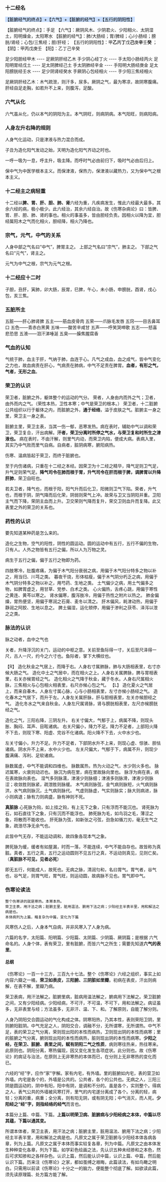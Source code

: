 ### 十二经名

<mark style="background: #ADCCFFA6;">【脏腑经气的终点】+【六气】+【脏腑的经气】+【五行的阴阳性】</mark>

【脏腑经气的终点】：手足
【六气】：厥阴风木、少阴君火、少阳相火、太阴湿土，阳明燥金，太阳寒水
【脏腑的经气】：肺/大肠经；胃/脾经；心/小肠经；膀胱/肾经；心包/三焦经；胆/肝经；
【五行的阴阳性】：甲**乙**丙**丁**戊**己**庚**辛**壬**癸** ；
	【阴】：甲丙戊庚壬
	【阳】：乙丁己辛癸


足少阳胆经甲木 ---- 足厥阴肝经乙木
手少阴心经丁火 ---- 手太阳小肠经丙火
足阳明胃经戊土 ---- 足太阴脾经己土
手太阴肺经辛金 ---- 手阳明大肠经庚金
足太阳膀胱经壬水 ---- 足少阴肾经癸水
手厥阴心包经相火 ---- 手少阳三焦经相火


 足厥阴肝经乙木：木气疏泄，则汗多，尿多。厥阴之气，最为寒凉，故阴寒腹痛。肝经自足走胸，如若升不上来，则腹泻，足酸。



### 六气从化

六气虽从化，仍以本气的阴阳为主。本气阴旺，则病阴病。本气阳旺，则病阳病。


### 人身左升右降的规则

人身气化运动，只是津液与热力混合而成。

子丑为造化阳气发动之始，天明为造化阳气齐动之时也。

一呼一吸为一息，呼主升，吸主降。而呼时气必由前归下，吸时气必由后归上。

保中气为中医学根本主义。而保津液，保热力，保津液以藏热力，又为保中气之根本主义。


### 十二经主之病轻重

十二经以**脾、胃、肝、胆、肺、肾**六经为重，凡疾病发生，惟此六经最大最多。其余六经的病，极小极少。此六经治，其余六经自治。故《伤寒杂病论》曰：皆脾、胃、肝、胆、肺、肾的事也。相火的事虽多，皆由胆经负责。因相火以降为宜，胆经属阳木之气而化相火，胆经降，相火乃降也。


### 宗气，元气，中气的关系

人身中部之气名曰“中气”，脾胃主之。
上部之气名曰“宗气”，肺主之。
下部之气名曰“元气”，肾主之。

元气为中气之根，宗气为元气之根。


### 十二经应十二时

子胆，丑肝，寅肺，卯大肠，辰胃，巳脾，午心，未小肠，申膀胱，酉肾，戌心包，亥三焦。

### 五脏所主

五脏——肝心肺肾脾
五主——筋血皮骨肉
五荣——爪脉毛发唇
五窍——目舌鼻耳口
五色——青赤白黑黄
五味——酸苦辛咸甘
五声——呼笑哭呻歌
五志——怒喜悲恐思
五液——泪汗涕唾涎
五臭——臊焦腥腐香


### 气血的认知


气统于肺，血主于肝，气纳于肺，血连于心。凡气之成血，血之成气，皆中气变化之力也，故血病责在肝心，气病责在肺病，中气不足责在脾胃。**血者，有形之气，气者，无形之血**。

### 荣卫的认识


荣卫者，脏腑之外，躯体整个的运动的气分。
荣者，人身由内而外之气；卫者，由外而内之气。（荣性本热，卫性本寒；中气是荣卫的根本。）
荣卫者，十二脏腑公共组织以行于躯体之内，而脏腑之外，**通于经络**，溢于皮肤之气。脏腑主一身之里，荣卫主一身之表。

脏腑主里，荣卫主表，当其一伤一郁，恶寒发热。病在表时，辅助中气以调和荣卫，荣卫复合，汗出病解。**汗者，荣卫分离时所停之气水，与荣卫复和时所生之津液也。** 病在表时，不由汗解，则里气内动，而荣卫内陷，便成大病。表病入里，其实乃中气败而里气自病。自病者，脏阴病寒，腑阳病热。

伤寒、温病皆起于荣卫，而终于脏腑也。

至于内伤诸病，只重在十二经之本经。因荣卫为十二经之精华，降气足则卫气足，升气足则荣气足。**降气司令在肺而根于胃，升气司令在肝而根于脾，调脾胃以升降肝肺**，荣卫自旺也。

若夫卫者，降气也，而根于阳，阳气升而后化卫，阳微则卫气下陷。荣者，升气也，而根于阴，阴气降而后化荣，阴弱则荣气上冲。故荣与卫又当阴阳并重。卫阳主气而下降，荣阴主血而上升。卫交荣则气降而复升，荣交卫则血升而复降。此又表里之外的荣卫的关系也。


### 药性的认识

要先知道某种药是怎么来的。

造化之生物，空气的阳性，阴性的圆运动。圆的运动中有五行，五行不偏的生物，只有人。人外之物皆有五行之偏，所以人为万物之灵。

病生于五行之偏，偏于五行之物即为药。

四肢寒冷，肚腹疼痛，为偏于木气阳分衰弱之病，用偏于木气阳分特多之物以补之，用当归、川芎之类。
暮夜干烧，形体枯瘦，偏于木气阴分朽乏之病，用偏于木气阴分特多之物以补之，用芍药、生地之类。
土气偏少之病，用土气偏多之物，如脾胃虚乏，用甘草、党参、白术之类。
心火偏热，舌疼心跳，用偏于寒性之黄连、黄芩以寒之。
肾水偏寒，腹泻肢冷，用偏于热性之附片以热之。
肺金偏燥，胃热便坚，用偏于寒润之石膏、麦冬以清之。
肝木偏风，耗津动热，用偏于静润之阿胶、生地以息之。
脾土偏湿，运化顿停，用偏于渗利之茯苓、泽泻以泄之之类。




### 脉法的认识

脉之动者，血中之气也

关者，升降浮沉的关门，运动的中枢之意。关前至鱼际得一寸，关后至尺泽得一尺，古人一尺，约今之六寸也。鱼际者，掌下大横纹也。

【R】
造化秋金之气居上，而降于右。人身右寸属肺脉，肺与大肠相表里，右寸亦候大肠之气。
造化中土之气居中，而在相火之上。人身右关属脾脉，脾与胃相表里，右关亦候胃经之气。
造化相火之气降于秋金，藏于冬水。人身右尺属相火脉，三焦相火与心包相火相表里，右尺亦候心包之气。
【L】
造化夏火之气居上，而来自春木。人身左寸属心脉，心与小肠相表里，左寸亦候小肠经之气。
造化春木之气居下，而升于左。人身左关属肝脉，肝与胆相表里，左关亦候胆经之气。
造化冬水之气来自秋金。人身左尺属肾脉，肾与膀胱相表里，左尺亦候膀胱经之气。




造化之气，三阳右降，三阴左升。
右关寸偏大，气郁于上，病属不降，则现头胀、胸闷、耳声、目眩诸病。
右关尺偏小，降力不足。降力不足者，上部阳火降不下去，则现下寒、阳虚、完谷不化诸病。阳火降不下去，火中水少也。

左关寸偏小，升力不足。升力不足者，下部阴水升不上来，则现心虚、惊骇、胆怯诸病。阴水升不上来，水中火少也。
左关尺偏大，气郁于下，病属不升，则现少腹满痛、泻利、足软诸病。



脉数属虚，中气不能调和四维也。
脉数属热，热为火动之气，水少则火多也。
脉迟属寒，火衰则动迟也。
脉沉为病在里，病在里故脉向里也。
脉浮为病在表，病在表故脉向表也。
湿气多则脉濡，津液少则脉细；津液多则脉滑，津液少则脉涩；收敛胜则脉紧，疏泄胜则脉缓。
木气病则脉弦，金气病则脉短，火气病则脉洪，水气病则脉沉，土气病则脉代。
气虚则脉虚，气实则脉实；脉大则病进，脉小则病退；脉有力则病盛，脉有神则不死。


**真脏脉**
心死脉为钩，如上挂之钩，有上无下之象，只有浮而不能沉也。
肾死脉为石，如石直往下之象，只有沉而不能浮也。
肺死脉为毛，如鸟羽之毛，薄涩之象，将散而不能收也。
肝死脉为弦，如新张之弓弦，劲急如循刀刃，毫无生气之象，疏泄尽净无余气也。

此皆中气无存，不能运动调和，故四象各现本气之象。

脾死脉为缓，缓者有如屋漏，时而一落，不能连续，中气不能自存也。故皆称为真脏。真者，五行之真，五行之运动圆则不见五行之真，不运动则真见，见则亡矣。（**真脏脉不可见，见者必死**）

即无五行，何能成人，故死也。无病之脉，清润匀和，名曰胃气。胃气者，谷气也，谷气足，则胃气旺，胃气旺，则运动圆，故病脉不见也。胃气即中气。


### 伤寒论读法

```ad-note
整个伤寒讲的就是寒热。本寒本热。
荣卫主表，用汗法之病；脏腑主里，脏用温法、腑用下法之病；少阳经主半表半里，用和解法之病是也。
本体病列为上篇，略复杂为中篇，变化为下篇
```



风寒伤人之后，人身本气自病，并非风寒入了人身为病。

六篇的名字，太阳篇、阳明篇、少阳篇、太阴篇、少阴篇、厥阴篇；是根据 六气 命名的。人身个体，表有荣卫，里有脏腑，而皆六气之所生；需要先知道**六气的表里**。

#### 总纲

《伤寒论》一百一十三方，三百九十七法。整个《伤寒论》六经之组织，事实上如内容六瓣之一橘，**荣卫如表皮，三阳腑、三阴脏如里瓣**。初病在表皮，汗出则病解，在表不解，里瓣乃病。

荣卫表病，用汗法解之。脏腑里病，脏病用温法解之，腑病用下法解之。荣卫脏腑之间，又有少阳经病。少阳经病，不可汗，不可温，不可下，用和法解之。病证虽多，无非表里与经；方法虽多，无非汗、温、下、和。了解原则，自能了解分则。

人身乃阴阳交合圆运动的气化构成之体。阴寒阳热，乃其本性，表则荣阳卫阴，里则腑阳脏阴。中气充足之人，阴阳交合，调融不分，无所谓寒，无所谓热。中气不足，表的荣卫之气分离，荣则现出阳的本性而病热，卫则现出阴的本性而病寒；里的脏腑之气分离，腑则现出阳的本性而病热，脏则现出阴的本性而病寒。**少阳之经，在荣卫、脏腑、表里之间，赋有阴阳二气之性质**，病则寒往热来，热往寒来。此原则也。阴阳分离，寒热偏现，因又变化发生各项症状。此分则也。故《伤寒论》的病证与治法，在原则上无非寒热的本体而已，在分则上无非寒热的变化而已。


六经的“经”字，应作“家”字解。家有内宅，有外墙。里的脏腑如内宅，表的营卫如外墙。内宅是各个的，外墙是公共的。公共者，各个的公共也。无病之人，三阳三阴是圆运动的，阴中有阳，阳中有阴，是调和不分的。虽是各个，实则整个。得病之人，表气公共的外墙被风寒打开，里气的内宅遂分离成了各个。分离的轻，病轻；分离的重，病重；全分离，则有阳无阴，或有阴无阳；中气消灭，而人死。**少阳经之“经”字，则指经络的经气**而言也。

本篇分上篇、中篇、下篇。**上篇以明荣卫病、脏腑病与少阳经病之本体，中篇以尽其蕴，下篇以通其变。**

所谓本体者，荣卫主表，用汗法之病；脏腑主里，脏用温法、腑用下法之病；少阳经主半表半里，用和解法之病是也。凡原文之属于荣卫脏腑与少阳经本体各病各章，列为上篇。凡原文之属于本体而事实较复各章，列为中篇。凡原文之由本体发生种种变化各章，列为下篇。如学彩色绘画之法，先认识五种未经掺和之本色，然后可求知掺和之各样杂色。认识上篇，然后能认识中篇，认识上篇、中篇，然后能认识下篇。历来注《伤寒论》之家，都如茧缚之艰晦，此篇读法，有如鸟瞰之明白。只需用以前读《伤寒论》十分之一的脑力，便能整个彻底了解。如欲读此篇，须先读原理篇、处方篇方能了解。



